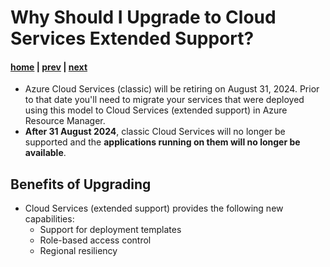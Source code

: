 # Why Should I Upgrade to Cloud Services Extended Support?

#### [home](./readme.md) | [prev](./readme.md) | [next](./migration-options.md)

- Azure Cloud Services (classic) will be retiring on August 31, 2024. Prior to that date you'll need to migrate your services that were deployed using this model to Cloud Services (extended support) in Azure Resource Manager.
- **After 31 August 2024**, classic Cloud Services will no longer be supported and the **applications running on them will no longer be available**.

## Benefits of Upgrading
- Cloud Services (extended support) provides the following new capabilities:
    - Support for deployment templates 
    - Role-based access control 
    - Regional resiliency 